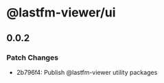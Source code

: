 # @lastfm-viewer/ui

## 0.0.2

### Patch Changes

-   2b796f4: Publish @lastfm-viewer utility packages
